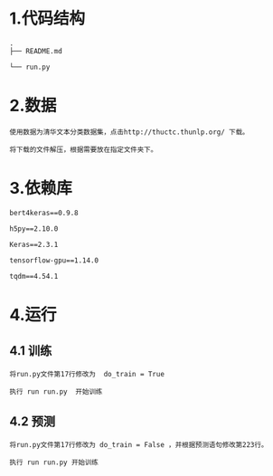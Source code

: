 # 1.代码结构

	.
	├── README.md

	└── run.py


# 2.数据

	使用数据为清华文本分类数据集，点击http://thuctc.thunlp.org/ 下载。

	将下载的文件解压，根据需要放在指定文件夹下。

# 3.依赖库

	bert4keras==0.9.8

	h5py==2.10.0 
	 
	Keras==2.3.1
	 
	tensorflow-gpu==1.14.0
	 
	tqdm==4.54.1


# 4.运行

## 4.1 训练

	将run.py文件第17行修改为  do_train = True 

	执行 run run.py  开始训练

## 4.2 预测

	将run.py文件第17行修改为 do_train = False ，并根据预测语句修改第223行。

	执行 run run.py 开始训练

